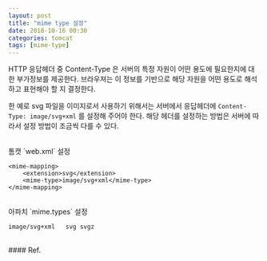 ```yaml
---
layout: post
title: "mime type 설정"
date: 2018-10-16 00:30
categories: tomcat
tags: [mime-type]
---
```

HTTP 응답헤더 중 Content-Type 은 서버의 특정 자원이 어떤 용도에 필요한지에 대한 부가정보를 제공한다. 브라우져는 이 정보를 기반으로 해당 자원을 어떤 용도로 해석하고 표현해야 할 지 결정한다.

한 예로 svg 파일을 이미지로서 사용하기 위해서는 서버에서 응답헤더에 `Content-Type: image/svg+xml` 를 설정해 주어야 한다. 해당 헤더를 설정하는 방법은 서버에 따라서 설정 방법이 조금씩 다를 수 있다.

<br>
톰캣 `web.xml` 설정

```
<mime-mapping>
    <extension>svg</extension>
    <mime-type>image/svg+xml</mime-type>
</mime-mapping>
```

<br>
아파치 `mime.types` 설정

```
image/svg+xml	svg svgz
```


<br>
#### Ref.
<https://www.developershome.com/wap/wapServerSetup/tutorial.asp?page=settingUpMIME>